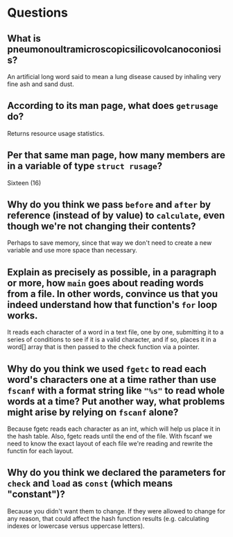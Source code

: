 # Questions

## What is pneumonoultramicroscopicsilicovolcanoconiosis?

An artificial long word said to mean a lung disease caused by inhaling very fine ash and sand dust.

## According to its man page, what does `getrusage` do?

Returns resource usage statistics.

## Per that same man page, how many members are in a variable of type `struct rusage`?

Sixteen (16)

## Why do you think we pass `before` and `after` by reference (instead of by value) to `calculate`, even though we're not changing their contents?

Perhaps to save memory, since that way we don't need to create a new variable and use more space than necessary.

## Explain as precisely as possible, in a paragraph or more, how `main` goes about reading words from a file. In other words, convince us that you indeed understand how that function's `for` loop works.

It reads each character of a word in a text file, one by one, submitting it to a series of conditions to see if it is a valid character, and if so, places it in a word[] array that is then passed to the check function via a pointer.

## Why do you think we used `fgetc` to read each word's characters one at a time rather than use `fscanf` with a format string like `"%s"` to read whole words at a time? Put another way, what problems might arise by relying on `fscanf` alone?

Because fgetc reads each character as an int, which will help us place it in the hash table. Also, fgetc reads until the end of the file. With fscanf we need to know the exact layout of each file we're reading and rewrite the functin for each layout.

## Why do you think we declared the parameters for `check` and `load` as `const` (which means "constant")?

Because you didn't want them to change. If they were allowed to change for any reason, that could affect the hash function results (e.g. calculating indexes or lowercase versus uppercase letters).
